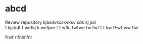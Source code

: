 # abcd
Review repository
kjbsdvkcskvksv
sdk sj jsd  
f kjsbdf 
f wefkj k wefjwe f 
f wfkj fwfwe  fw fwf f f kw fFwf ww    flw 

 frwf rlfnlnlfnl
